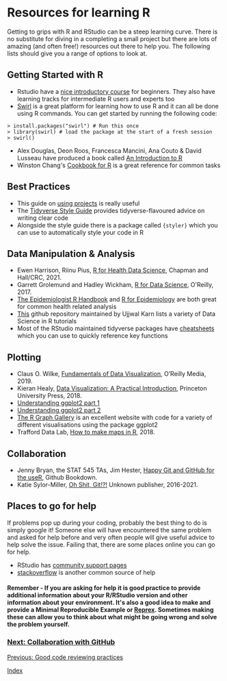 # Resources for learning R

Getting to grips with R and RStudio can be a steep learning curve. There is no substitute for diving in a completing a small project but there are lots of amazing (and often free!) resources out there to help you. The following lists should give you a range of options to look at. 

## Getting Started with R
* Rstudio have a [nice introductory course](https://education.rstudio.com/learn/) for beginners. They also have learning tracks for intermediate R users and experts too
* [Swirl](https://swirlstats.com) is a great platform for learning how to use R and it can all be done using R commands. You can get started by running the following code:
```
> install.packages("swirl") # Run this once
> library(swirl) # load the package at the start of a fresh session
> swirl()
```
* Alex Douglas, Deon Roos, Francesca Mancini, Ana Couto & David Lusseau have produced a book called [An Introduction to R](https://intro2r.com/index.html)
* Winston Chang's [Cookbook for R](http://www.cookbook-r.com/) is a great reference for common tasks

## Best Practices
* This guide on [using projects](https://support.rstudio.com/hc/en-us/articles/200526207-Using-Projects) is really useful
* The [Tidyverse Style Guide](https://style.tidyverse.org/) provides tidyverse-flavoured advice on writing clear code
* Alongside the style guide there is a package called `{styler}` which you can use to automatically style your code in R

## Data Manipulation & Analysis
* Ewen Harrison, Riinu Pius, [R for Health Data Science](https://argoshare.is.ed.ac.uk/healthyr_book/), Chapman and Hall/CRC, 2021.
* Garrett Grolemund and Hadley Wickham, [R for Data Science](https://r4ds.had.co.nz/index.html), O'Reilly, 2017.
* [The Epidemiologist R Handbook](https://epirhandbook.com/en/) and [R for Epidemiology](https://www.r4epi.com/) are both great for common health related analysis
* [This](https://github.com/ujjwalkarn/DataScienceR) github repository maintained by Ujjwal Karn lists a variety of Data Science in R tutorials
* Most of the RStudio maintained tidyverse packages have [cheatsheets](https://www.rstudio.com/resources/cheatsheets/) which you can use to quickly reference key functions

## Plotting
* Claus O. Wilke, [Fundamentals of Data Visualization](https://clauswilke.com/dataviz/), O’Reilly Media, 2019.
* Kieran Healy, [Data Visualization: A Practical Introduction](https://socviz.co/), Princeton University Press, 2018.
* [Understanding ggplot2 part 1](https://www.youtube.com/watch?v=h29g21z0a68&ab_channel=ThomasLinPedersen)
* [Understanding ggplot2 part 2](https://www.youtube.com/watch?v=0m4yywqNPVY&t=0s&ab_channel=ThomasLinPedersen)
* [The R Graph Gallery](https://www.r-graph-gallery.com/) is an excellent website with code for a variety of different visualisations using the package ggplot2
* Trafford Data Lab, [How to make maps in R](https://medium.com/@traffordDataLab/lets-make-a-map-in-r-7bd1d9366098), 2018.

## Collaboration
* Jenny Bryan, the STAT 545 TAs, Jim Hester, [Happy Git and GitHub for the useR](https://happygitwithr.com/), Github Bookdown.
* Katie Sylor-Miller, [Oh Shit, Git!?!](https://ohshitgit.com/) Unknown publisher, 2016-2021.

## Places to go for help
If problems pop up during your coding, probably the best thing to do is simply google it! Someone else will have encountered the same problem and asked for help before and very often people will give useful advice to help solve the issue. Failing that, there are some places online you can go for help.
* RStudio has [community support pages](https://community.rstudio.com/)
* [stackoverflow](https://stackoverflow.com/questions/tagged/r) is another common source of help
#### Remember - If you are asking for help it is good practice to provide additional information about your R/RStudio version and other information about your environment. It's also a good idea to make and provide a Minimal Reproducible Example or [Reprex](https://www.tidyverse.org/help/). Sometimes making these can allow you to think about what might be going wrong and solve the problem yourself.


### [Next: Collaboration with GitHub](collaboration.md)
[Previous: Good code reviewing practices](code-review.md)

[Index](index.md)
